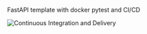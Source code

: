 FastAPI template with docker pytest and CI/CD

![Continuous Integration and Delivery](https://github.com/max-4ever/fastapi-template/workflows/Continuous%20Integration%20and%20Delivery/badge.svg?branch=main)